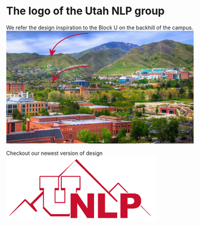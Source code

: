 # The logo of the Utah NLP group

We refer the design inspiration to the Block U on the backhill of the campus.
![unlp_and_mountains](https://github.com/t-li/utahnlp_logo/blob/master/block_u.png)


Checkout our newest version of design
![unlp_and_mountains](https://github.com/t-li/utahnlp_logo/blob/master/utahnlp.png)

